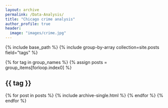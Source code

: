 ```yaml
---
layout: archive
permalink: /Data-Analysis/
title: "Chicago crime analysis"
author_profile: true
header:
  image: "images/crime.jpg"
---
```

{% include base_path %}
{% include group-by-array collection=site.posts field="tags" %}

{% for tag in group_names %}
{% assign posts = group_items[forloop.index0] %}
<h2 id="{{ tag | slugify }}" class="archive__subtitle">{{ tag }}</h2>
{% for post in posts %}
  {% include archive-single.html %}
{% endfor %}
{% endfor %}
